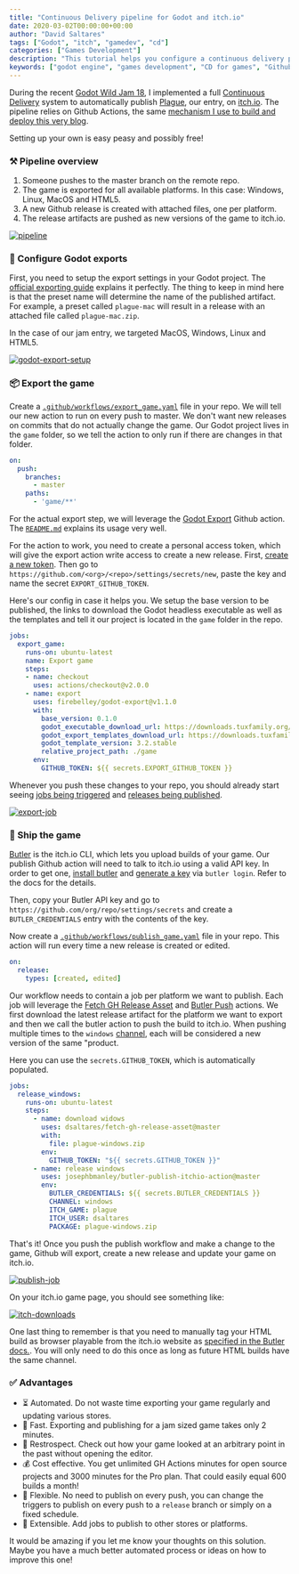 ```yaml
---
title: "Continuous Delivery pipeline for Godot and itch.io"
date: 2020-03-02T00:00:00+00:00
author: "David Saltares"
tags: ["Godot", "itch", "gamedev", "cd"]
categories: ["Games Development"]
description: "This tutorial helps you configure a continuous delivery pipeline for your Godot games to automatically publish to itch.io using Github Actions"
keywords: ["godot engine", "games development", "CD for games", "Github Actions"]
---
```


During the recent [Godot Wild Jam 18](/plague-godot-wild-jam-18/), I implemented a full [Continuous Delivery](https://en.wikipedia.org/wiki/Continuous_delivery) system to automatically publish [Plague](https://github.com/dsaltares/godot-wild-jam-18), our entry, on [itch.io](https://itch.io/). The pipeline relies on Github Actions, the same [mechanism I use to build and deploy this very blog](easily-deploy-your-hugo-site-to-github-pages/).

Setting up your own is easy peasy and possibly free!

### ⚒️ Pipeline overview

1. Someone pushes to the master branch on the remote repo.
2. The game is exported for all available platforms. In this case: Windows, Linux, MacOS and HTML5.
3. A new Github release is created with attached files, one per platform.
4. The release artifacts are pushed as new versions of the game to itch.io.

[![pipeline](/img/cd-godot-itch/pipeline.png)](/img/cd-godot-itch/pipeline.png)

### 🤖 Configure Godot exports

First, you need to setup the export settings in your Godot project. The [official exporting guide](https://docs.godotengine.org/en/3.2/getting_started/workflow/export/exporting_projects.html) explains it perfectly. The thing to keep in mind here is that the preset name will determine the name of the published artifact. For example, a preset called `plague-mac` will result in a release with an attached file called `plague-mac.zip`.

In the case of our jam entry, we targeted MacOS, Windows, Linux and HTML5.

[![godot-export-setup](/img/cd-godot-itch/godot-export-setup.gif)](/img/cd-godot-itch/godot-export-setup.gif)

### 📦 Export the game

Create a [`.github/workflows/export_game.yaml`](https://github.com/dsaltares/godot-wild-jam-18/blob/master/.github/workflows/export_game.yaml) file in your repo. We will tell our new action to run on every push to master. We don't want new releases on commits that do not actually change the game. Our Godot project lives in the `game` folder, so we tell the action to only run if there are changes in that folder.

```yaml
on:
  push:
    branches:
      - master
    paths:
      - 'game/**'
```

For the actual export step, we will leverage the [Godot Export](https://github.com/firebelley/godot-export) Github action. The [`README.md`](https://github.com/firebelley/godot-export/blob/master/README.md) explains its usage very well.

For the action to work, you need to create a personal access token, which will give the export action write access to create a new release. First, [create a new token](https://github.com/settings/tokens). Then go to `https://github.com/<org>/<repo>/settings/secrets/new`, paste the key and name the secret `EXPORT_GITHUB_TOKEN`.

Here's our config in case it helps you. We setup the base version to be published, the links to download the Godot headless executable as well as the templates and tell it our project is located in the `game` folder in the repo.

```yaml
jobs:
  export_game:
    runs-on: ubuntu-latest
    name: Export game
    steps:
    - name: checkout
      uses: actions/checkout@v2.0.0
    - name: export
      uses: firebelley/godot-export@v1.1.0
      with:
        base_version: 0.1.0
        godot_executable_download_url: https://downloads.tuxfamily.org/godotengine/3.2/Godot_v3.2-stable_linux_headless.64.zip
        godot_export_templates_download_url: https://downloads.tuxfamily.org/godotengine/3.2/Godot_v3.2-stable_export_templates.tpz
        godot_template_version: 3.2.stable
        relative_project_path: ./game
      env:
        GITHUB_TOKEN: ${{ secrets.EXPORT_GITHUB_TOKEN }}
```

Whenever you push these changes to your repo, you should already start seeing [jobs being triggered](https://github.com/dsaltares/godot-wild-jam-18/actions) and [releases being published](https://github.com/dsaltares/godot-wild-jam-18/releases).

[![export-job](/img/cd-godot-itch/export-job.png)](/img/cd-godot-itch/export-job.png)


### 🚢 Ship the game

[Butler](https://itch.io/docs/butler/) is the itch.io CLI, which lets you upload builds of your game. Our publish Github action will need to talk to itch.io using a valid API key. In order to get one, [install butler](https://itch.io/docs/butler/installing.html) and [generate a key](https://itch.io/docs/butler/login.html#running-butler-from-ci-builds-travis-ci-gitlab-ci-etc) via `butler login`. Refer to the docs for the details.

Then, copy your Butler API key and go to `https://github.com/org/repo/settings/secrets` and create a `BUTLER_CREDENTIALS` entry with the contents of the key.

Now create a [`.github/workflows/publish_game.yaml`](https://github.com/dsaltares/godot-wild-jam-18/blob/master/.github/workflows/publish_game.yaml) file in your repo. This action will run every time a new release is created or edited.

```yaml
on:
  release:
    types: [created, edited]
```

Our workflow needs to contain a job per platform we want to publish. Each job will leverage the [Fetch GH Release Asset](https://github.com/dsaltares/fetch-gh-release-asset) and [Butler Push](https://github.com/josephbmanley/butler-publish-itchio-action) actions. We first download the latest release artifact for the platform we want to export and then we call the butler action to push the build to itch.io. When pushing multiple times to the `windows` [channel](https://itch.io/docs/butler/pushing.html#channel-names), each will be considered a new version of the same "product.

Here you can use the `secrets.GITHUB_TOKEN`, which is automatically populated.

```yaml
jobs:
  release_windows:
    runs-on: ubuntu-latest
    steps:
      - name: download widows
        uses: dsaltares/fetch-gh-release-asset@master
        with:
          file: plague-windows.zip
        env:
          GITHUB_TOKEN: "${{ secrets.GITHUB_TOKEN }}"
      - name: release windows
        uses: josephbmanley/butler-publish-itchio-action@master
        env:
          BUTLER_CREDENTIALS: ${{ secrets.BUTLER_CREDENTIALS }}
          CHANNEL: windows
          ITCH_GAME: plague
          ITCH_USER: dsaltares
          PACKAGE: plague-windows.zip
```

That's it! Once you push the publish workflow and make a change to the game, Github will export, create a new release and update your game on itch.io.

[![publish-job](/img/cd-godot-itch/publish-job.png)](/img/cd-godot-itch/publish-job.png)

On your itch.io game page, you should see something like:

[![itch-downloads](/img/cd-godot-itch/itch-downloads.png)](/img/cd-godot-itch/itch-downloads.png)

One last thing to remember is that you need to manually tag your HTML build as browser playable from the itch.io website as [specified in the Butler docs.](https://itch.io/docs/butler/pushing.html#html--playable-in-browser-games). You will only need to do this once as long as future HTML builds have the same channel.

### ✅ Advantages

* ⏳ Automated. Do not waste time exporting your game regularly and updating various stores.
* 🚀 Fast. Exporting and publishing for a jam sized game takes only 2 minutes.
* 🎥 Restrospect. Check out how your game looked at an arbitrary point in the past without opening the editor.
* 💰 Cost effective. You get unlimited GH Actions minutes for open source projects and 3000 minutes for the Pro plan. That could easily equal 600 builds a month!
* 🤸 Flexible. No need to publish on every push, you can change the triggers to publish on every push to a `release` branch or simply on a fixed schedule.
* 🔭 Extensible. Add jobs to publish to other stores or platforms.

It would be amazing if you let me know your thoughts on this solution. Maybe you have a much better automated process or ideas on how to improve this one!
